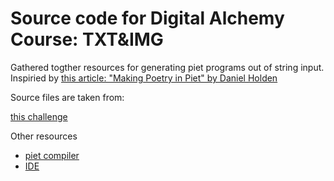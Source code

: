 # Source code for Digital Alchemy Course: TXT&IMG


Gathered togther resources for generating piet programs out of string input. Inspiried  by [this article: "Making Poetry in Piet" by Daniel Holden](http://theorangeduck.com/page/making-poetry-piet)

Source files are taken from: 

[this challenge](https://codegolf.stackexchange.com/questions/48820/string-to-image)


Other resources
- [piet compiler](http://www.bertnase.de/npiet/)
- [IDE](https://gabriellesc.github.io/piet/)
